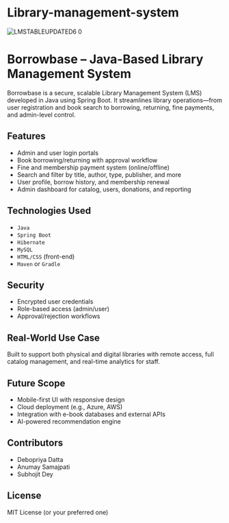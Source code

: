 # Library-management-system

![LMSTABLEUPDATED6 0](https://user-images.githubusercontent.com/105705266/235352100-28c6ab23-4352-4977-803b-0c433264bf46.png)

# Borrowbase – Java-Based Library Management System

Borrowbase is a secure, scalable Library Management System (LMS) developed in Java using Spring Boot. It streamlines library operations—from user registration and book search to borrowing, returning, fine payments, and admin-level control.

## Features
- Admin and user login portals
- Book borrowing/returning with approval workflow
- Fine and membership payment system (online/offline)
- Search and filter by title, author, type, publisher, and more
- User profile, borrow history, and membership renewal
- Admin dashboard for catalog, users, donations, and reporting

## Technologies Used
- `Java`  
- `Spring Boot`  
- `Hibernate`  
- `MySQL`  
- `HTML/CSS` (front-end)  
- `Maven` or `Gradle`

## Security
- Encrypted user credentials  
- Role-based access (admin/user)  
- Approval/rejection workflows

## Real-World Use Case
Built to support both physical and digital libraries with remote access, full catalog management, and real-time analytics for staff.

## Future Scope
- Mobile-first UI with responsive design  
- Cloud deployment (e.g., Azure, AWS)  
- Integration with e-book databases and external APIs  
- AI-powered recommendation engine

## Contributors
- Debopriya Datta  
- Anumay Samajpati  
- Subhojit Dey

## License
MIT License (or your preferred one)


